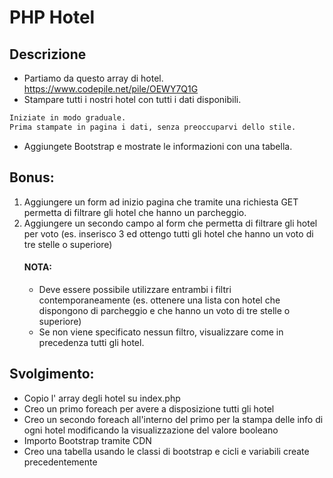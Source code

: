 # PHP Hotel

## Descrizione

- Partiamo da questo array di hotel. https://www.codepile.net/pile/OEWY7Q1G
- Stampare tutti i nostri hotel con tutti i dati disponibili.

```txt
Iniziate in modo graduale.
Prima stampate in pagina i dati, senza preoccuparvi dello stile.
```

- Aggiungete Bootstrap e mostrate le informazioni con una tabella.

## Bonus:

1. Aggiungere un form ad inizio pagina che tramite una richiesta GET permetta di filtrare gli hotel che hanno un parcheggio.
2. Aggiungere un secondo campo al form che permetta di filtrare gli hotel per voto (es. inserisco 3 ed ottengo tutti gli hotel che hanno un voto di tre stelle o superiore)
   #### NOTA:
   - Deve essere possibile utilizzare entrambi i filtri contemporaneamente (es. ottenere una lista con hotel che dispongono di parcheggio e che hanno un voto di tre stelle o superiore)
   - Se non viene specificato nessun filtro, visualizzare come in precedenza tutti gli hotel.

## Svolgimento:

- Copio l' array degli hotel su index.php
- Creo un primo foreach per avere a disposizione tutti gli hotel
- Creo un secondo foreach all'interno del primo per la stampa delle info di ogni hotel modificando la visualizzazione del valore booleano
- Importo Bootstrap tramite CDN
- Creo una tabella usando le classi di bootstrap e cicli e variabili create precedentemente
